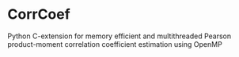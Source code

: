 # CorrCoef
Python C-extension for memory efficient and multithreaded Pearson product-moment correlation coefficient estimation using OpenMP

